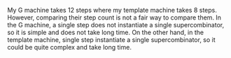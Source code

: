 My G machine takes 12 steps where my template machine takes 8 steps.
However, comparing their step count is not a fair way to compare them.
In the G machine, a single step does not instantiate a single supercombinator,
so it is simple and does not take long time.
On the other hand, in the template machine, single step instantiate a single supercombinator,
so it could be quite complex and take long time.

